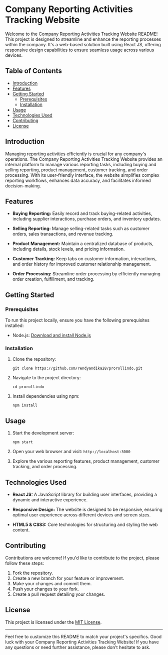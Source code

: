 # Company Reporting Activities Tracking Website

Welcome to the Company Reporting Activities Tracking Website README! This project is designed to streamline and enhance the reporting processes within the company. It's a web-based solution built using React JS, offering responsive design capabilities to ensure seamless usage across various devices.

## Table of Contents

- [Introduction](#introduction)
- [Features](#features)
- [Getting Started](#getting-started)
  - [Prerequisites](#prerequisites)
  - [Installation](#installation)
- [Usage](#usage)
- [Technologies Used](#technologies-used)
- [Contributing](#contributing)
- [License](#license)

## Introduction

Managing reporting activities efficiently is crucial for any company's operations. The Company Reporting Activities Tracking Website provides an internal platform to manage various reporting tasks, including buying and selling reporting, product management, customer tracking, and order processing. With its user-friendly interface, the website simplifies complex reporting workflows, enhances data accuracy, and facilitates informed decision-making.

## Features

- **Buying Reporting:** Easily record and track buying-related activities, including supplier interactions, purchase orders, and inventory updates.

- **Selling Reporting:** Manage selling-related tasks such as customer orders, sales transactions, and revenue tracking.

- **Product Management:** Maintain a centralized database of products, including details, stock levels, and pricing information.

- **Customer Tracking:** Keep tabs on customer information, interactions, and order history for improved customer relationship management.

- **Order Processing:** Streamline order processing by efficiently managing order creation, fulfillment, and tracking.

## Getting Started

### Prerequisites

To run this project locally, ensure you have the following prerequisites installed:

- Node.js: [Download and install Node.js](https://nodejs.org/)

### Installation

1. Clone the repository:
   ```
   git clone https://github.com/rendyandika28/prorollindo.git
   ```

2. Navigate to the project directory:
   ```
   cd prorollindo
   ```

3. Install dependencies using npm:
   ```
   npm install
   ```

## Usage

1. Start the development server:
   ```
   npm start
   ```

2. Open your web browser and visit: `http://localhost:3000`

3. Explore the various reporting features, product management, customer tracking, and order processing.

## Technologies Used

- **React JS:** A JavaScript library for building user interfaces, providing a dynamic and interactive experience.

- **Responsive Design:** The website is designed to be responsive, ensuring optimal user experience across different devices and screen sizes.

- **HTML5 & CSS3:** Core technologies for structuring and styling the web content.

## Contributing

Contributions are welcome! If you'd like to contribute to the project, please follow these steps:

1. Fork the repository.
2. Create a new branch for your feature or improvement.
3. Make your changes and commit them.
4. Push your changes to your fork.
5. Create a pull request detailing your changes.

## License

This project is licensed under the [MIT License](LICENSE).

---

Feel free to customize this README to match your project's specifics. Good luck with your Company Reporting Activities Tracking Website! If you have any questions or need further assistance, please don't hesitate to ask.
